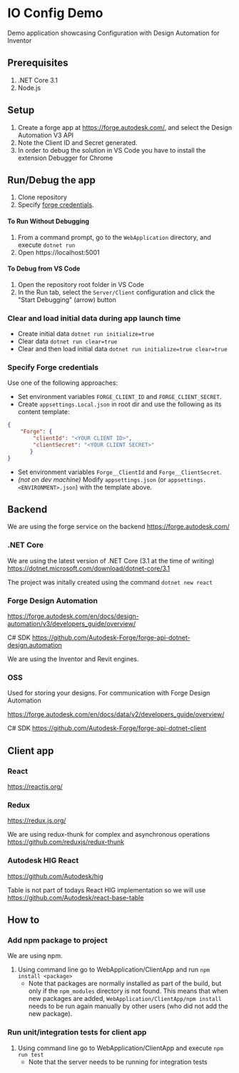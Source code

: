 # IO Config Demo
Demo application showcasing Configuration with Design Automation for Inventor

## Prerequisites

1. .NET Core 3.1
1. Node.js

## Setup
1. Create a forge app at https://forge.autodesk.com/, and select the Design Automation V3 API
1. Note the Client ID and Secret generated.
1. In order to debug the solution in VS Code you have to install the extension Debugger for Chrome

## Run/Debug the app

1. Clone repository
1. Specify [forge credentials](#specify-forge-credentials).

#### To Run Without Debugging

1. From a command prompt, go to the `WebApplication` directory, and execute `dotnet run`
1. Open https://localhost:5001

#### To Debug from VS Code

1. Open the repository root folder in VS Code
1. In the Run tab, select the `Server/Client` configuration and click the "Start Debugging" (arrow) button

### Clear and load initial data during app launch time

 - Create initial data `dotnet run initialize=true`
 - Clear data `dotnet run clear=true`
 - Clear and then load initial data `dotnet run initialize=true clear=true`

### Specify Forge credentials
Use one of the following approaches:
* Set environment variables `FORGE_CLIENT_ID` and `FORGE_CLIENT_SECRET`.
* Create `appsettings.Local.json` in root dir and use the following as its content template:
```json
{
    "Forge": {
        "clientId": "<YOUR CLIENT ID>",
        "clientSecret": "<YOUR CLIENT SECRET>"
       }
}
```
* Set environment variables `Forge__ClientId` and `Forge__ClientSecret`.
* _(not on dev machine)_ Modify `appsettings.json` (or `appsettings.<ENVIRONMENT>.json`) with the template above.

## Backend
We are using the forge service on the backend https://forge.autodesk.com/

### .NET Core
We are using the latest version of .NET Core (3.1 at the time of writing) https://dotnet.microsoft.com/download/dotnet-core/3.1

The project was initally created using the command `dotnet new react`

### Forge Design Automation
https://forge.autodesk.com/en/docs/design-automation/v3/developers_guide/overview/

C# SDK https://github.com/Autodesk-Forge/forge-api-dotnet-design.automation

We are using the Inventor and Revit engines.

### OSS
Used for storing your designs. For communication with Forge Design Automation

https://forge.autodesk.com/en/docs/data/v2/developers_guide/overview/

C# SDK https://github.com/Autodesk-Forge/forge-api-dotnet-client

## Client app

### React
https://reactjs.org/

### Redux
https://redux.js.org/

We are using redux-thunk for complex and asynchronous operations https://github.com/reduxjs/redux-thunk

### Autodesk HIG React

https://github.com/Autodesk/hig

Table is not part of todays React HIG implementation so we will use https://github.com/Autodesk/react-base-table

## How to

### Add npm package to project

We are using npm.

1. Using command line go to WebApplication/ClientApp and run `npm install <package>`
    * Note that packages are normally installed as part of the build, but only if the `npm_modules` directory is not found. This means that when new packages are added, `WebApplication/ClientApp/npm install` needs to be run again manually by other users (who did not add the new package).

### Run unit/integration tests for client app

1. Using command line go to WebApplication/ClientApp and execute `npm run test`
    * Note that the server needs to be running for integration tests
